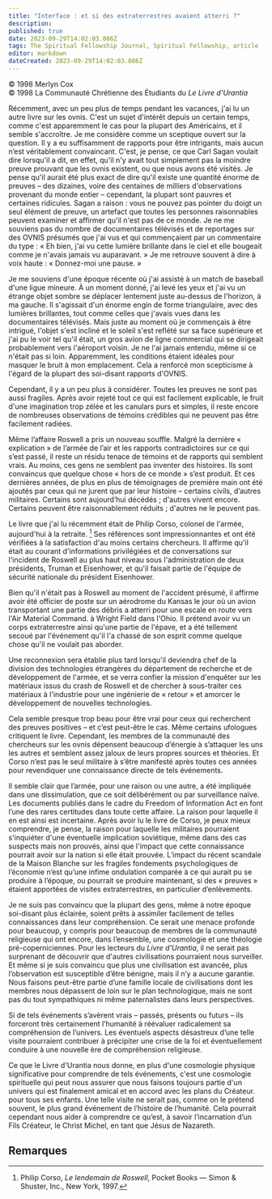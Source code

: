 ```yaml
---
title: "Interface : et si des extraterrestres avaient atterri ?"
description: 
published: true
date: 2023-09-29T14:02:03.086Z
tags: The Spiritual Fellowship Journal, Spiritual Fellowship, article
editor: markdown
dateCreated: 2023-09-29T14:02:03.086Z
---
```


<p class="v-card v-sheet theme--light gray lighten-3 px-2">© 1998 Merlyn Cox<br>© 1998 La Communauté Chrétienne des Étudiants du <i>Le Livre d'Urantia</i></p>


Récemment, avec un peu plus de temps pendant les vacances, j'ai lu un autre livre sur les ovnis. C'est un sujet d'intérêt depuis un certain temps, comme c'est apparemment le cas pour la plupart des Américains, et il semble s'accroître. Je me considère comme un sceptique ouvert sur la question. Il y a eu suffisamment de rapports pour être intrigants, mais aucun n’est véritablement convaincant. C'est, je pense, ce que Carl Sagan voulait dire lorsqu'il a dit, en effet, qu'il n'y avait tout simplement pas la moindre preuve prouvant que les ovnis existent, ou que nous avons été visités. Je pense qu'il aurait été plus exact de dire qu'il existe une quantité énorme de preuves – des dizaines, voire des centaines de milliers d'observations provenant du monde entier – cependant, la plupart sont pauvres et certaines ridicules. Sagan a raison : vous ne pouvez pas pointer du doigt un seul élément de preuve, un artefact que toutes les personnes raisonnables peuvent examiner et affirmer qu'il n'est pas de ce monde. Je ne me souviens pas du nombre de documentaires télévisés et de reportages sur des OVNIS présumés que j'ai vus et qui commençaient par un commentaire du type : « Eh bien, j'ai vu cette lumière brillante dans le ciel et elle bougeait comme je n'avais jamais vu auparavant. » Je me retrouve souvent à dire à voix haute : « Donnez-moi une pause. »

Je me souviens d'une époque récente où j'ai assisté à un match de baseball d'une ligue mineure. À un moment donné, j'ai levé les yeux et j'ai vu un étrange objet sombre se déplacer lentement juste au-dessus de l'horizon, à ma gauche. Il s'agissait d'un énorme engin de forme triangulaire, avec des lumières brillantes, tout comme celles que j'avais vues dans les documentaires télévisés. Mais juste au moment où je commençais à être intrigué, l'objet s'est incliné et le soleil s'est reflété sur sa face supérieure et j'ai pu le voir tel qu'il était, un gros avion de ligne commercial qui se dirigeait probablement vers l'aéroport voisin. Je ne l'ai jamais entendu, même si ce n'était pas si loin. Apparemment, les conditions étaient idéales pour masquer le bruit à mon emplacement. Cela a renforcé mon scepticisme à l'égard de la plupart des soi-disant rapports d'OVNIS.

Cependant, il y a un peu plus à considérer. Toutes les preuves ne sont pas aussi fragiles. Après avoir rejeté tout ce qui est facilement explicable, le fruit d'une imagination trop zélée et les canulars purs et simples, il reste encore de nombreuses observations de témoins crédibles qui ne peuvent pas être facilement radiées.

Même l’affaire Roswell a pris un nouveau souffle. Malgré la dernière « explication » de l’armée de l’air et les rapports contradictoires sur ce qui s’est passé, il reste un résidu tenace de témoins et de rapports qui semblent vrais. Au moins, ces gens ne semblent pas inventer des histoires. Ils sont convaincus que quelque chose « hors de ce monde » s’est produit. Et ces dernières années, de plus en plus de témoignages de première main ont été ajoutés par ceux qui ne jurent que par leur histoire – certains civils, d’autres militaires. Certains sont aujourd’hui décédés ; d'autres vivent encore. Certains peuvent être raisonnablement réduits ; d'autres ne le peuvent pas.

Le livre que j'ai lu récemment était de Philip Corso, colonel de l'armée, aujourd'hui à la retraite. [^1] Ses références sont impressionnantes et ont été vérifiées à la satisfaction d'au moins certains chercheurs. Il affirme qu'il était au courant d'informations privilégiées et de conversations sur l'incident de Roswell au plus haut niveau sous l'administration de deux présidents, Truman et Eisenhower, et qu'il faisait partie de l'équipe de sécurité nationale du président Eisenhower.

Bien qu'il n'était pas à Roswell au moment de l'accident présumé, il affirme avoir été officier de poste sur un aérodrome du Kansas le jour où un avion transportant une partie des débris a atterri pour une escale en route vers l'Air Material Command. à Wright Field dans l'Ohio. Il prétend avoir vu un corps extraterrestre ainsi qu'une partie de l'épave, et a été tellement secoué par l'événement qu'il l'a chassé de son esprit comme quelque chose qu'il ne voulait pas aborder.

Une reconnexion sera établie plus tard lorsqu'il deviendra chef de la division des technologies étrangères du département de recherche et de développement de l'armée, et se verra confier la mission d'enquêter sur les matériaux issus du crash de Roswell et de chercher à sous-traiter ces matériaux à l'industrie pour une ingénierie de « retour » et amorcer le développement de nouvelles technologies.

Cela semble presque trop beau pour être vrai pour ceux qui recherchent des preuves positives – et c’est peut-être le cas. Même certains ufologues critiquent le livre. Cependant, les membres de la communauté des chercheurs sur les ovnis dépensent beaucoup d’énergie à s’attaquer les uns les autres et semblent assez jaloux de leurs propres sources et théories. Et Corso n’est pas le seul militaire à s’être manifesté après toutes ces années pour revendiquer une connaissance directe de tels événements.

Il semble clair que l’armée, pour une raison ou une autre, a été impliquée dans une dissimulation, que ce soit délibérément ou par surveillance naïve. Les documents publiés dans le cadre du Freedom of Information Act en font l’une des rares certitudes dans toute cette affaire. La raison pour laquelle il en est ainsi est incertaine. Après avoir lu le livre de Corso, je peux mieux comprendre, je pense, la raison pour laquelle les militaires pourraient s'inquiéter d'une éventuelle implication soviétique, même dans des cas suspects mais non prouvés, ainsi que l'impact que cette connaissance pourrait avoir sur la nation si elle était prouvée. L’impact du récent scandale de la Maison Blanche sur les fragiles fondements psychologiques de l’économie n’est qu’une infime ondulation comparée à ce qui aurait pu se produire à l’époque, ou pourrait se produire maintenant, si des « preuves » étaient apportées de visites extraterrestres, en particulier d’enlèvements.

Je ne suis pas convaincu que la plupart des gens, même à notre époque soi-disant plus éclairée, soient prêts à assimiler facilement de telles connaissances dans leur compréhension. Ce serait une menace profonde pour beaucoup, y compris pour beaucoup de membres de la communauté religieuse qui ont encore, dans l’ensemble, une cosmologie et une théologie pré-coperniciennes. Pour les lecteurs du _Livre d'Urantia_, il ne serait pas surprenant de découvrir que d'autres civilisations pourraient nous surveiller. Et même si je suis convaincu que plus une civilisation est avancée, plus l’observation est susceptible d’être bénigne, mais il n’y a aucune garantie. Nous faisons peut-être partie d’une famille locale de civilisations dont les membres nous dépassent de loin sur le plan technologique, mais ne sont pas du tout sympathiques ni même paternalistes dans leurs perspectives.

Si de tels événements s’avèrent vrais – passés, présents ou futurs – ils forceront très certainement l’humanité à réévaluer radicalement sa compréhension de l’univers. Les éventuels aspects désastreux d’une telle visite pourraient contribuer à précipiter une crise de la foi et éventuellement conduire à une nouvelle ère de compréhension religieuse.

Ce que le Livre d'Urantia nous donne, en plus d'une cosmologie physique significative pour comprendre de tels événements, c'est une cosmologie spirituelle qui peut nous assurer que nous faisons toujours partie d'un univers qui est finalement amical et en accord avec les plans du Créateur. pour tous ses enfants. Une telle visite ne serait pas, comme on le prétend souvent, le plus grand événement de l’histoire de l’humanité. Cela pourrait cependant nous aider à comprendre ce qu’est, à savoir l’incarnation d’un Fils Créateur, le Christ Michel, en tant que Jésus de Nazareth.


## Remarques

[^1]: Philip Corso, _Le lendemain de Roswell_, Pocket Books — Simon & Shuster, Inc., New York, 1997.

